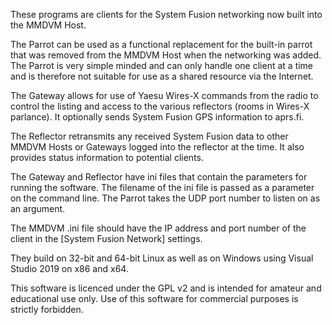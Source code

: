 These programs are clients for the System Fusion networking now built into the MMDVM Host.

The Parrot can be used as a functional replacement for the built-in parrot that was removed from the MMDVM Host when the networking was added. The Parrot is very simple minded and can only handle one client at a time and is therefore not suitable for use as a shared resource via the Internet.

The Gateway allows for use of Yaesu Wires-X commands from the radio to control the listing and access to the various reflectors (rooms in Wires-X parlance). It optionally sends System Fusion GPS information to aprs.fi.

The Reflector retransmits any received System Fusion data to other MMDVM Hosts or Gateways logged into the reflector at the time. It also provides status information to potential clients.

The Gateway and Reflector have ini files that contain the parameters for running the software. The filename of the ini file is passed as a parameter on the command line. The Parrot takes the UDP port number to listen on as an argument.

The MMDVM .ini file should have the IP address and port number of the client in the [System Fusion Network] settings.

They build on 32-bit and 64-bit Linux as well as on Windows using Visual Studio 2019 on x86 and x64.

This software is licenced under the GPL v2 and is intended for amateur and educational use only. Use of this software for commercial purposes is strictly forbidden.
